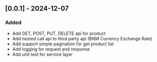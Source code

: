 ## [0.0.1] - 2024-12-07

### Added
- Add GET, POST, PUT, DELETE api for product
- Add nested call api to third party api (BNM Currency Exchange Rate)
- Add support simple pagination for get product list
- Add logging for request and response
- Add unit test for service layer
